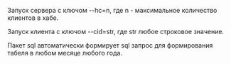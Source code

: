 Запуск сервера с ключом --hc=n, где n - максимальное количество клиентов в хабе.

Запуск клиента с ключом --cid=str, где str любое строковое значение.

Пакет sql автоматически формирует sql запрос для формирования табеля в любом месяце любого года.